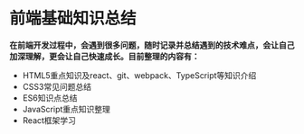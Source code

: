 # 前端基础知识总结

**在前端开发过程中，会遇到很多问题，随时记录并总结遇到的技术难点，会让自己加深理解，更会让自己快速成长。目前整理的内容有：**

- HTML5重点知识及react、git、webpack、TypeScript等知识介绍
- CSS3常见问题总结
- ES6知识点总结
- JavaScript重点知识整理
- React框架学习